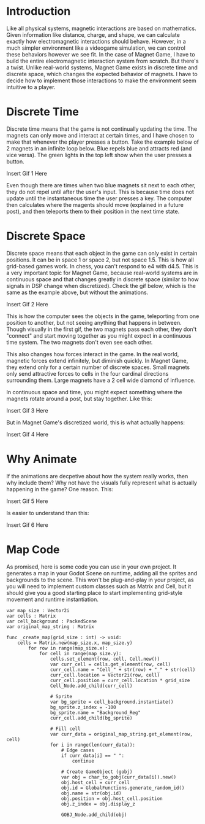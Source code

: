 # Introduction
Like all physical systems, magnetic interactions are based on mathematics. Given information like distance, charge, and shape, we can calculate exactly how electromagnetic interactions should behave. However, in a much simpler environment like a videogame simulation, we can control these behaviors however we see fit. In the case of Magnet Game, I have to build the entire electromagnetic interaction system from scratch. But there's a twist. Unlike real-world systems, Magnet Game exists in discrete time and discrete space, which changes the expected behavior of magnets. I have to decide how to implement those interactions to make the environment seem intuitive to a player.

# Discrete Time
Discrete time means that the game is not continually updating the time. The magnets can only move and interact at certain times, and I have chosen to make that whenever the player presses a button. Take the example below of 2 magnets in an infinite loop below. Blue repels blue and attracts red (and vice versa). The green lights in the top left show when the user presses a button.

Insert Gif 1 Here

Even though there are times when two blue magnets sit next to each other, they do not repel until after the user's input. This is because time does not update until the instantaneous time the user presses a key. The computer then calculates where the magents should move (explained in a future post), and then teleports them to their position in the next time state.

# Discrete Space
Discrete space means that each object in the game can only exist in certain positions. It can be in space 1 or space 2, but not space 1.5. This is how all grid-based games work. In chess, you can't respond to e4 with d4.5. This is a very important topic for Magnet Game, because real-world systems are in continuous space and that changes greatly in discrete space (similar to how signals in DSP change when discretized). Check the gif below, which is the same as the example above, but without the animations.

Insert Gif 2 Here

This is how the computer sees the objects in the game, teleporting from one position to another, but not seeing anything that happens in between. Though visually in the first gif, the two magnets pass each other, they don't "connect" and start moving together as you might expect in a continuous time system. The two magnets don't even see each other.

This also changes how forces interact in the game. In the real world, magnetic forces extend infinitely, but diminish quickly. In Magnet Game, they extend only for a certain number of discrete spaces. Small magnets only send attractive forces to cells in the four cardinal directions surrounding them. Large magnets have a 2 cell wide diamond of influence.

In continuous space and time, you might expect something where the magnets rotate around a post, but stay together. Like this:

Insert Gif 3 Here

But in Magnet Game's discretized world, this is what actually happens:

Insert Gif 4 Here

# Why Animate
If the animations are decpetive about how the system really works, then why include them? Why not have the visuals fully represent what is actually happening in the game? One reason. This:

Insert Gif 5 Here

Is easier to understand than this:

Insert Gif 6 Here

# Map Code
As promised, here is some code you can use in your own project. It generates a map in your Godot Scene on runtime, adding all the sprites and backgrounds to the scene. This won't be plug-and-play in your project, as you will need to implement custom classes such as Matrix and Cell, but it should give you a good starting place to start implementing grid-style movement and runtime instantiation. 

```
var map_size : Vector2i
var cells : Matrix
var cell_background : PackedScene
var original_map_string : Matrix

func _create_map(grid_size : int) -> void:
    cells = Matrix.new(map_size.x, map_size.y)
        for row in range(map_size.x):
            for cell in range(map_size.y):
                cells.set_element(row, cell, Cell.new())
                var curr_cell = cells.get_element(row, cell)
                curr_cell.name = "Cell_" + str(row) + "_" + str(cell)
                curr_cell.location = Vector2i(row, cell)
                curr_cell.position = curr_cell.location * grid_size
                Cell_Node.add_child(curr_cell)
                
                # Sprite
                var bg_sprite = cell_background.instantiate()
                bg_sprite.z_index = -100
                bg_sprite.name = "Background_Reg"
                curr_cell.add_child(bg_sprite)
                
                # Fill cell
                var curr_data = original_map_string.get_element(row, cell)
                for i in range(len(curr_data)):
                    # Edge cases
                    if curr_data[i] == " ":
                        continue
                    
                    # Create GameObject (gobj)
                    var obj = char_to_gobj(curr_data[i]).new()
                    obj.host_cell = curr_cell
                    obj.id = GlobalFunctions.generate_random_id()
                    obj.name = str(obj.id)
                    obj.position = obj.host_cell.position
                    obj.z_index = obj.display_z

                    GOBJ_Node.add_child(obj)
```